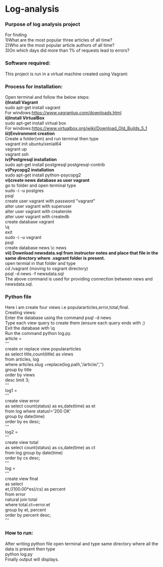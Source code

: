 # Log-analysis                                               
### Purpose of log analysis project
For finding                                                              
1)What are the most popular three articles of all time?                                         
2)Who are the most popular article authors of all time?                                                                     
3)On which days did more than 1% of requests lead to errors?                                                                            
### Software required:                                                                              
This project is run in a virtual machine created using Vagrant:                                                                        
### Process for installation:                                                                                                   
Open terminal and follow the below steps:                                                                                               
**i)Install Vagrant**                                                                                   
    sudo apt-get install vagrant                                                                                                        
    For windows:https://www.vagrantup.com/downloads.html                                                                                
**ii)Install VirtualBox**                                                                                                           
    sudo apt-get install virtual box                                                                                                
    For windows:https://www.virtualbox.org/wiki/Download_Old_Builds_5_1                                                                 
**iii)Environment creation**                                                                                        
 Create a folder(vm) and run terminal then type                                                                                         
    vagrant init ubuntu/xenial64                                                                                            
    vagrant up                                                                                                                          
    vagrant ssh                                                                                                 
**iv)Postgresql installation**                                                                                              
    sudo apt-get install postgresql postgresql-contrib                                                                  
 **v)Psycopg2 installation**                                                                                    
    sudo apt-get install python-psycopg2                                                                                            
 **vi)create news database as user vagrant**                                                                            
    go to folder and open terminal type                                                                                             
    sudo -i -u postgres                                                                                 
    psql                                                                                                            
    create user vagrant with password "vagrant"                                                                                         
    alter user vagrant with superuser                                                                               
    alter user vagrant with createrole                                                                                          
    alter user vagrant with createdb                                                                                                    
    create database vagrant                                                                                                             
    \q                                                                                                                          
    exit                                                                                                                                 
    sudo -i -u vagrant                                                                                              
    psql                   
    create database news
    \c news                                                                                                                            
**vii) Download newsdata.sql from instructor notes and place that file in the same directory where .vagrant folder is present.**        
     open termial in that folder and type                                                                                           
        cd /vagrant  (moving to vagrant directory)                                                                                       
        psql -d news -f newsdata.sql                                                                        
     The above command is used for providing connection between news and newsdata.sql.                                                  
### Python file                                                                                                             
Here i am create four views i.e populararticles,error,total,final.                                                                       
Creating views:                                                                                                             
Enter the database using the command psql -d news                                                                                      
Type each view query to create them (ensure each query ends with ;)                                                                     
Exit the database with \q                                                                                                           
Run the command python log.py.                                                                                                          
article =                                                                                                   
'''                                                                                                       
create or replace view populararticles                                                                                                  
as select title,count(title) as views                                                                                                   
from articles, log                                                                                                                      
where articles.slug =replace(log.path,'/article/','')                                                                           
group by title                                                                                                                      
order by views                                                                                                      
desc limit 3;                                                                                                                           
'''                                                                                                     
log1 =                                                                                                              
'''                                                                                                 
create view error                                                                                               
as select count(status) as es,date(time) as et                                                                                      
from log where status!='200 OK'                                                                                         
group by date(time)                                                                                                         
order by es desc;                                                                                                                       
'''                                                                                                                                    
log2 =                                                                              
'''                                                 
create view total                                                                                                               
as select count(status) as cs,date(time) as ct                                                                                  
from log group by date(time)                                                                            
order by cs desc;                                                                                                                    
'''                                                                                 
log =                                                                                                                               
'''                                                                                                             
create view final                                                                                                                    
as select                                                                                                                              
et,((100.00*es)/cs) as percent                                                                                          
from error                                                                                                                          
natural join total                                                                                                                  
where total.ct=error.et                                                                                                         
group by et, percent                                                                                                            
order by percent desc;                                                                                                                   
'''                                                                                                                         
 ### How to run:                                                                                                
  After writing python file open terminal and type same directory where all the data is present then type                               
         python log.py                                                                                                                  
  Finally output will displays.
